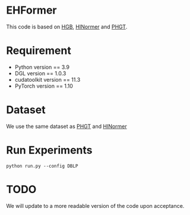# EHFormer
This code is based on [HGB](https://github.com/THUDM/HGB), [HINormer](https://github.com/Ffffffffire/HINormer) and [PHGT](https://github.com/BUPT-GAMMA/PHGT).

# Requirement

- Python version == 3.9
- DGL version == 1.0.3
- cudatoolkit version == 11.3
- PyTorch version == 1.10

# Dataset

We use the same dataset as [PHGT](https://github.com/BUPT-GAMMA/PHGT) and [HINormer](https://github.com/Ffffffffire/HINormer)

# Run Experiments

```
python run.py --config DBLP
```

# TODO
We will update to a more readable version of the code upon acceptance.
